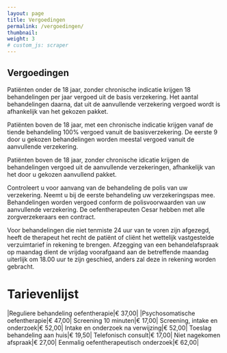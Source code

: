 ```yaml
---
layout: page
title: Vergoedingen
permalink: /vergoedingen/
thumbnail:
weight: 3
# custom_js: scraper
---
```


## Vergoedingen

Patiënten onder de 18 jaar, zonder chronische indicatie krijgen 18 behandelingen per jaar vergoed uit de basis verzekering. Het aantal behandelingen daarna, dat uit de aanvullende verzekering vergoed wordt is afhankelijk van het gekozen pakket.

Patiënten boven de 18 jaar, met een chronische indicatie krijgen vanaf de tiende behandeling 100% vergoed vanuit de basisverzekering. De eerste 9 door u gekozen behandelingen worden meestal vergoed vanuit de aanvullende verzekering.

Patiënten boven de 18 jaar, zonder chronische idicatie krijgen de behandelingen vergoed uit de aanvullende verzekeringen, afhankelijk van het door u gekozen aanvullend pakket.



Controleert u voor aanvang van de behandeling de polis van uw verzekering. Neemt u bij de eerste behandeling uw verzekeringspas mee. Behandelingen worden vergoed conform de polisvoorwaarden van uw aanvullende verzekering.
De oefentherapeuten Cesar hebben met alle zorgverzekeraars een contract.



Voor behandelingen die niet tenmiste 24 uur van te voren zijn afgezegd, heeft de therapeut het recht de patiënt of cliënt het wettelijk vastgestelde verzuimtarief in rekening te brengen. Afzegging van een behandelafspraak op maandag dient de vrijdag voorafgaand aan de betreffende maandag uiterlijk om 18.00 uur te zijn geschied, anders zal deze in rekening worden gebracht.

# Tarievenlijst

|Reguliere behandeling oefentherapie|€ 37,00|
|Psychosomatische oefentherapie|€ 47,00|
Screening 10 minuten|€ 17,00|
Screening, intake en onderzoek|€ 52,00|
Intake en onderzoek na verwijzing|€ 52,00|
Toeslag behandeling aan huis|€ 19,50|
Telefonisch consult|€ 17,00|
Niet nagekomen afspraak|€ 27,00|
Eenmalig oefentherapeutisch onderzoek|€ 62,00|

<!-- <input type="text"
      id="search" placeholder="Zoek verzekering" />
  <div class="verzekeraars" id="table">
<div data-name="aevitae" id="item"><h3>Aevitae</h3><table class="not-responsive"><thead><tr><th>Naam<strong class="hide-on-small"> verzekering</strong></th><th>Vergoeding</th></tr></thead><tbody><tr><td>Basic</td><td>6 behandelingen</td></tr><tr><td>Plus</td><td>9 behandelingen</td></tr><tr><td>Top</td><td>18 behandelingen</td></tr></tbody></table></div><div data-name="anderzorg" id="item"><h3>Anderzorg</h3><table class="not-responsive"><thead><tr><th>Naam<strong class="hide-on-small"> verzekering</strong></th><th>Vergoeding</th></tr></thead><tbody><tr><td>Fysiotherapie 6</td><td>6 behandelingen</td></tr></tbody></table></div><div data-name="avero-achmea" id="item"><h3>Avéro Achmea</h3><table class="not-responsive"><thead><tr><th>Naam<strong class="hide-on-small"> verzekering</strong></th><th>Vergoeding</th></tr></thead><tbody><tr><td>Intro</td><td>9 behandelingen</td></tr><tr><td>Start</td><td>12 behandelingen</td></tr><tr><td>Royaal</td><td>27 behandelingen</td></tr><tr><td>Excellent</td><td>36 behandelingen</td></tr></tbody></table></div><div data-name="besured" id="item"><h3>Besured</h3><table class="not-responsive"><thead><tr><th>Naam<strong class="hide-on-small"> verzekering</strong></th><th>Vergoeding</th></tr></thead><tbody><tr><td>Love-2-Move</td><td>8 behandelingen</td></tr><tr><td>All-In-1</td><td>10 behandelingen</td></tr></tbody></table></div><div data-name="bewuzt" id="item"><h3>Bewuzt</h3><table class="not-responsive"><thead><tr><th>Naam<strong class="hide-on-small"> verzekering</strong></th><th>Vergoeding</th></tr></thead><tbody><tr><td>Fysio Goed</td><td>9 behandelingen</td></tr><tr><td>Fysio Beter</td><td>18 behandelingen</td></tr></tbody></table></div><div data-name="cz" id="item"><h3>CZ</h3><table class="not-responsive"><thead><tr><th>Naam<strong class="hide-on-small"> verzekering</strong></th><th>Vergoeding</th></tr></thead><tbody><tr><td>Basis</td><td>9 behandelingen</td></tr><tr><td>50+</td><td>15 behandelingen</td></tr><tr><td>Jongeren</td><td>9 behandelingen</td></tr><tr><td>Plus</td><td>18 behandelingen</td></tr><tr><td>Top</td><td>30 behandelingen</td></tr><tr><td>Gezinnen</td><td>12 behandelingen</td></tr></tbody></table></div><div data-name="de-amersfoortse" id="item"><h3>De Amersfoortse</h3><table class="not-responsive"><thead><tr><th>Naam<strong class="hide-on-small"> verzekering</strong></th><th>Vergoeding</th></tr></thead><tbody><tr><td>Aanvulling Start</td><td>9 behandelingen</td></tr><tr><td>Aanvulling Extra</td><td>15 behandelingen</td></tr><tr><td>Aanvulling Uitgebreid</td><td>21 behandelingen</td></tr><tr><td>Aanvulling Optimaal</td><td>36 behandelingen</td></tr></tbody></table></div><div data-name="de-friesland-zorgverzekeraar" id="item"><h3>De Friesland Zorgverzekeraar</h3><table class="not-responsive"><thead><tr><th>Naam<strong class="hide-on-small"> verzekering</strong></th><th>Vergoeding</th></tr></thead><tbody><tr><td>AV Budget</td><td>9 behandelingen</td></tr><tr><td>AV Standaard</td><td>12 behandelingen</td></tr><tr><td>AV Extra</td><td>20 behandelingen</td></tr><tr><td>AV Optimaal</td><td>Volledig vergoed bij medische noodzaak (na 37e of 51e behandelingen op aanvraag)</td></tr></tbody></table></div><div data-name="ditzo" id="item"><h3>Ditzo</h3><table class="not-responsive"><thead><tr><th>Naam<strong class="hide-on-small"> verzekering</strong></th><th>Vergoeding</th></tr></thead><tbody><tr><td>ZorgGoed</td><td>9 behandelingen</td></tr><tr><td>ZorgBeter</td><td>9 behandelingen</td></tr><tr><td>ZorgBest</td><td>18 behandelingen</td></tr></tbody></table></div><div data-name="dsw" id="item"><h3>DSW</h3><table class="not-responsive"><thead><tr><th>Naam<strong class="hide-on-small"> verzekering</strong></th><th>Vergoeding</th></tr></thead><tbody><tr><td>AV Compact</td><td>9 behandelingen</td></tr><tr><td>AV Student</td><td>12 behandelingen</td></tr><tr><td>AV Standaard</td><td>12 behandelingen</td></tr><tr><td>AV Top</td><td>27 behandelingen</td></tr></tbody></table></div><div data-name="fbto" id="item"><h3>FBTO</h3><table class="not-responsive"><thead><tr><th>Naam<strong class="hide-on-small"> verzekering</strong></th><th>Vergoeding</th></tr></thead><tbody><tr><td>Spieren &amp; Gewrichten € 200</td><td>€ 200</td></tr><tr></tr><tr><td>Spieren &amp; Gewrichten € 350</td><td>€ 350</td></tr><tr></tr></tbody></table></div><div data-name="hema" id="item"><h3>Hema</h3><table class="not-responsive"><thead><tr><th>Naam<strong class="hide-on-small"> verzekering</strong></th><th>Vergoeding</th></tr></thead><tbody><tr><td>Aanvullend 1</td><td>9 behandelingen</td></tr><tr><td>Aanvullend 2</td><td>12 behandelingen</td></tr><tr><td>Aanvullend 3</td><td>18 behandelingen</td></tr></tbody></table></div><div data-name="interpolis" id="item"><h3>Interpolis</h3><table class="not-responsive"><thead><tr><th>Naam<strong class="hide-on-small"> verzekering</strong></th><th>Vergoeding</th></tr></thead><tbody><tr><td>ZonderMeer</td><td>6 behandelingen</td></tr><tr><td>ZorgCompact Plus</td><td>6 behandelingen</td></tr><tr><td>MeerZeker</td><td>12 behandelingen</td></tr><tr><td>ZonderZorgen</td><td>20 behandelingen</td></tr></tbody></table></div><div data-name="intwente" id="item"><h3>inTwente</h3><table class="not-responsive"><thead><tr><th>Naam<strong class="hide-on-small"> verzekering</strong></th><th>Vergoeding</th></tr></thead><tbody><tr><td>AV Compact</td><td>9 behandelingen</td></tr><tr><td>AV Student</td><td>12 behandelingen</td></tr><tr><td>AV Standaard</td><td>12 behandelingen</td></tr><tr><td>AV Top</td><td>27 behandelingen</td></tr></tbody></table></div><div data-name="iza" id="item"><h3>IZA</h3><table class="not-responsive"><thead><tr><th>Naam<strong class="hide-on-small"> verzekering</strong></th><th>Vergoeding</th></tr></thead><tbody><tr><td>IZA Extra Zorg 1</td><td>12 behandelingen</td></tr><tr><td>IZA Extra Zorg 2</td><td>24 behandelingen</td></tr><tr><td>IZA Extra Zorg 3</td><td>32 behandelingen</td></tr><tr><td>IZA Extra Zorg 4</td><td>42 behandelingen</td></tr></tbody></table></div><div data-name="izz-door-vgz" id="item"><h3>IZZ door VGZ</h3><table class="not-responsive"><thead><tr><th>Naam<strong class="hide-on-small"> verzekering</strong></th><th>Vergoeding</th></tr></thead><tbody><tr><td>Fysio Goed</td><td>9 behandelingen</td></tr><tr><td>Bijzonder Bewust</td><td>€ 150</td></tr><tr><td>Zorg voor de Zorg</td><td>16 behandelingen</td></tr><tr><td>Fysio Beter</td><td>18 behandelingen</td></tr><tr><td>Zorg voor de Zorg + Extra 1</td><td>16 behandelingen</td></tr><tr><td>Zorg voor de Zorg + Extra 2</td><td>25 behandelingen</td></tr><tr><td>Zorg voor de Zorg + Extra 3</td><td>Volledig vergoed</td></tr></tbody></table></div><div data-name="just" id="item"><h3>Just</h3><table class="not-responsive"><thead><tr><th>Naam<strong class="hide-on-small"> verzekering</strong></th><th>Vergoeding</th></tr></thead><tbody><tr><td>Just Live</td><td>4 behandelingen</td></tr></tbody></table></div><div data-name="menzis" id="item"><h3>Menzis</h3><table class="not-responsive"><thead><tr><th>Naam<strong class="hide-on-small"> verzekering</strong></th><th>Vergoeding</th></tr></thead><tbody><tr><td>ExtraVerzorgd 1</td><td>9 behandelingen</td></tr><tr><td>Aanvullend</td><td>9 behandelingen</td></tr><tr><td>JongerenVerzorgd</td><td>9 behandelingen</td></tr><tr><td>ExtraVerzorgd 2</td><td>18 behandelingen</td></tr><tr><td>Extra Aanvullend</td><td>9 behandelingen</td></tr><tr><td>ExtraVerzorgd 3</td><td>32 behandelingen</td></tr></tbody></table></div><div data-name="national-academic" id="item"><h3>National Academic</h3><table class="not-responsive"><thead><tr><th>Naam<strong class="hide-on-small"> verzekering</strong></th><th>Vergoeding</th></tr></thead><tbody><tr><td>Aanvullend 1</td><td>€ 300</td></tr><tr><td>Aanvullend 2</td><td>20 behandelingen</td></tr><tr><td>Aanvullend 3</td><td>40 behandelingen</td></tr></tbody></table></div><div data-name="nationale-nederlanden" id="item"><h3>Nationale-Nederlanden</h3><table class="not-responsive"><thead><tr><th>Naam<strong class="hide-on-small"> verzekering</strong></th><th>Vergoeding</th></tr></thead><tbody><tr><td>Start</td><td>6 behandelingen</td></tr><tr><td>Extra</td><td>9 behandelingen</td></tr><tr><td>Zilver</td><td>12 behandelingen</td></tr><tr><td>Compleet</td><td>27 behandelingen</td></tr><tr><td>Comfort</td><td>36 behandelingen</td></tr><tr><td>Top</td><td>50 behandelingen</td></tr></tbody></table></div><div data-name="ohra" id="item"><h3>OHRA</h3><table class="not-responsive"><thead><tr><th>Naam<strong class="hide-on-small"> verzekering</strong></th><th>Vergoeding</th></tr></thead><tbody><tr><td>Sterk</td><td>9 behandelingen</td></tr><tr><td>Aanvullend</td><td>9 behandelingen</td></tr><tr><td>Extra Aanvullend</td><td>9 behandelingen</td></tr><tr><td>Uitgebreid</td><td>18 behandelingen</td></tr></tbody></table></div><div data-name="onvz" id="item"><h3>ONVZ</h3><table class="not-responsive"><thead><tr><th>Naam<strong class="hide-on-small"> verzekering</strong></th><th>Vergoeding</th></tr></thead><tbody><tr><td>Startfit</td><td>9 behandelingen</td></tr><tr><td>Extrafit</td><td>9 behandelingen</td></tr><tr><td>Benfit</td><td>12 behandelingen</td></tr><tr><td>Optifit</td><td>35 behandelingen</td></tr><tr><td>Topfit</td><td>Volledig vergoed</td></tr></tbody></table></div><div data-name="ozf" id="item"><h3>OZF</h3><table class="not-responsive"><thead><tr><th>Naam<strong class="hide-on-small"> verzekering</strong></th><th>Vergoeding</th></tr></thead><tbody><tr><td>AV Compact</td><td>12 behandelingen</td></tr><tr><td>AV Royaal</td><td>27 behandelingen</td></tr></tbody></table></div><div data-name="pma-zorgverzekering" id="item"><h3>PMA zorgverzekering</h3><table class="not-responsive"><thead><tr><th>Naam<strong class="hide-on-small"> verzekering</strong></th><th>Vergoeding</th></tr></thead><tbody><tr><td>ExtraVerzorgd 1</td><td>9 behandelingen</td></tr><tr><td>Aanvullend</td><td>9 behandelingen</td></tr><tr><td>JongerenVerzorgd</td><td>9 behandelingen</td></tr><tr><td>ExtraVerzorgd 2</td><td>18 behandelingen</td></tr><tr><td>Extra Aanvullend</td><td>9 behandelingen</td></tr><tr><td>ExtraVerzorgd 3</td><td>32 behandelingen</td></tr></tbody></table></div><div data-name="pnozorg" id="item"><h3>PNOzorg</h3><table class="not-responsive"><thead><tr><th>Naam<strong class="hide-on-small"> verzekering</strong></th><th>Vergoeding</th></tr></thead><tbody><tr><td>Start</td><td>9 behandelingen</td></tr><tr><td>Beter</td><td>9 behandelingen</td></tr><tr><td>Plus</td><td>12 behandelingen</td></tr><tr><td>Optimaal</td><td>35 behandelingen</td></tr><tr><td>Top</td><td>Volledig vergoed</td></tr></tbody></table></div><div data-name="pro-life" id="item"><h3>Pro Life</h3><table class="not-responsive"><thead><tr><th>Naam<strong class="hide-on-small"> verzekering</strong></th><th>Vergoeding</th></tr></thead><tbody><tr><td>Smallpolis</td><td>9 behandelingen</td></tr><tr><td>Mediumpolis</td><td>12 behandelingen</td></tr><tr><td>Largepolis</td><td>27 behandelingen</td></tr><tr><td>Extra Largepolis</td><td>36 behandelingen</td></tr></tbody></table></div><div data-name="promovendum" id="item"><h3>Promovendum</h3><table class="not-responsive"><thead><tr><th>Naam<strong class="hide-on-small"> verzekering</strong></th><th>Vergoeding</th></tr></thead><tbody><tr><td>Primair</td><td>5 behandelingen</td></tr><tr><td>Royaal</td><td>10 behandelingen</td></tr><tr><td>Ideaal</td><td>20 behandelingen</td></tr><tr><td>Excellent</td><td>40 behandelingen</td></tr></tbody></table></div><div data-name="salland" id="item"><h3>Salland</h3><table class="not-responsive"><thead><tr><th>Naam<strong class="hide-on-small"> verzekering</strong></th><th>Vergoeding</th></tr></thead><tbody><tr><td>Start</td><td>6 behandelingen</td></tr><tr><td>Extra</td><td>9 behandelingen</td></tr><tr><td>Plus</td><td>15 behandelingen</td></tr><tr><td>Compact</td><td>9 behandelingen</td></tr><tr><td>Top</td><td>25 behandelingen</td></tr></tbody></table></div><div data-name="stad-holland" id="item"><h3>Stad Holland</h3><table class="not-responsive"><thead><tr><th>Naam<strong class="hide-on-small"> verzekering</strong></th><th>Vergoeding</th></tr></thead><tbody><tr><td>Compact AV</td><td>9 behandelingen</td></tr><tr><td>Jongeren AV</td><td>6 behandelingen</td></tr><tr><td>Standaard AV</td><td>12 behandelingen</td></tr><tr><td>Uitgebreide AV</td><td>27 behandelingen</td></tr><tr><td>Extra Uitgebreide AV</td><td>36 behandelingen</td></tr><tr><td>AV Zorg Riant</td><td>36 behandelingen</td></tr></tbody></table></div><div data-name="umc" id="item"><h3>Umc</h3><table class="not-responsive"><thead><tr><th>Naam<strong class="hide-on-small"> verzekering</strong></th><th>Vergoeding</th></tr></thead><tbody><tr><td>UMC Extra Zorg 1</td><td>€ 250</td></tr><tr><td>UMC Extra Zorg 2</td><td>€ 500</td></tr><tr><td>UMC Extra Zorg 3</td><td>€ 1000</td></tr><tr><td>UMC Extra Zorg 4</td><td>€ 1200</td></tr></tbody></table></div><div data-name="united-consumers-vgz" id="item"><h3>United Consumers (VGZ)</h3><table class="not-responsive"><thead><tr><th>Naam<strong class="hide-on-small"> verzekering</strong></th><th>Vergoeding</th></tr></thead><tbody><tr><td>Aanvullend Goed</td><td>7 behandelingen</td></tr><tr><td>Jong Basis</td><td>6 behandelingen</td></tr><tr><td>Aanvullend Beter</td><td>12 behandelingen</td></tr><tr><td>Single/Duo basis</td><td>7 behandelingen</td></tr><tr><td>Gezin Basis</td><td>7 behandelingen</td></tr><tr><td>Vitaal Basis</td><td>9 behandelingen</td></tr><tr><td>Jong Uitgebreid</td><td>18 behandelingen</td></tr><tr><td>Aanvullend Best</td><td>18 behandelingen</td></tr><tr><td>Single/Duo uitgebreid</td><td>18 behandelingen</td></tr><tr><td>Vitaal Uitgebreid</td><td>32 behandelingen</td></tr><tr><td>Gezin Uitgebreid</td><td>18 behandelingen</td></tr></tbody></table></div><div data-name="unive" id="item"><h3>Univé</h3><table class="not-responsive"><thead><tr><th>Naam<strong class="hide-on-small"> verzekering</strong></th><th>Vergoeding</th></tr></thead><tbody><tr><td>Fysio 9</td><td>9 behandelingen</td></tr><tr><td>Aanvullend Goed</td><td>9 behandelingen</td></tr><tr><td>Aanvullend Beter</td><td>16 behandelingen</td></tr><tr><td>Fysio 18</td><td>18 behandelingen</td></tr><tr><td>Aanvullend Best</td><td>22 behandelingen</td></tr></tbody></table></div><div data-name="vgz" id="item"><h3>VGZ</h3><table class="not-responsive"><thead><tr><th>Naam<strong class="hide-on-small"> verzekering</strong></th><th>Vergoeding</th></tr></thead><tbody><tr><td>Aanvullend Goed</td><td>7 behandelingen</td></tr><tr><td>Jong Basis</td><td>6 behandelingen</td></tr><tr><td>Aanvullend Beter</td><td>12 behandelingen</td></tr><tr><td>Single/Duo basis</td><td>7 behandelingen</td></tr><tr><td>Gezin Basis</td><td>7 behandelingen</td></tr><tr><td>Vitaal Basis</td><td>9 behandelingen</td></tr><tr><td>Jong Uitgebreid</td><td>18 behandelingen</td></tr><tr><td>Aanvullend Best</td><td>18 behandelingen</td></tr><tr><td>Single/Duo uitgebreid</td><td>18 behandelingen</td></tr><tr><td>Vitaal Uitgebreid</td><td>32 behandelingen</td></tr><tr><td>Gezin Uitgebreid</td><td>18 behandelingen</td></tr></tbody></table></div><div data-name="vvaa" id="item"><h3>VvAA</h3><table class="not-responsive"><thead><tr><th>Naam<strong class="hide-on-small"> verzekering</strong></th><th>Vergoeding</th></tr></thead><tbody><tr><td>Start</td><td>9 behandelingen</td></tr><tr><td>Student</td><td>9 behandelingen</td></tr><tr><td>Plus</td><td>12 behandelingen</td></tr><tr><td>Optimaal</td><td>35 behandelingen</td></tr><tr><td>Top</td><td>Volledig vergoed</td></tr><tr><td>Excellent</td><td>Volledig vergoed</td></tr></tbody></table></div><div data-name="zekur" id="item"><h3>ZEKUR</h3><table class="not-responsive"><thead><tr><th>Naam<strong class="hide-on-small"> verzekering</strong></th><th>Vergoeding</th></tr></thead><tbody><tr><td>Fysio</td><td>9 behandelingen</td></tr><tr><td>Extra ZEKUR</td><td>€ 500</td></tr></tbody></table></div><div data-name="ziezo" id="item"><h3>ZieZo</h3><table class="not-responsive"><thead><tr><th>Naam<strong class="hide-on-small"> verzekering</strong></th><th>Vergoeding</th></tr></thead><tbody><tr><td>Aanvullend 1</td><td>6 behandelingen</td></tr><tr><td>Aanvullend 2</td><td>9 behandelingen</td></tr></tbody></table></div><div data-name="zilveren-kruis" id="item"><h3>Zilveren Kruis</h3><table class="not-responsive"><thead><tr><th>Naam<strong class="hide-on-small"> verzekering</strong></th><th>Vergoeding</th></tr></thead><tbody><tr><td>Aanvullend 1 Ster</td><td>9 behandelingen</td></tr><tr><td>Aanvullend 2 Sterren</td><td>12 behandelingen</td></tr><tr><td>Aanvullend 3 Sterren</td><td>27 behandelingen</td></tr><tr><td>Aanvullend 4 Sterren</td><td>36 behandelingen</td></tr></tbody></table></div><div data-name="zorg-en-zekerheid" id="item"><h3>Zorg en Zekerheid</h3><table class="not-responsive"><thead><tr><th>Naam<strong class="hide-on-small"> verzekering</strong></th><th>Vergoeding</th></tr></thead><tbody><tr><td>AV Basis</td><td>12 behandelingen</td></tr><tr><td>AV Gemak</td><td>9 behandelingen</td></tr><tr><td>AV Sure</td><td>12 behandelingen</td></tr><tr><td>AV Standaard</td><td>12 behandelingen</td></tr><tr><td>AV GeZZin Compact</td><td>9 behandelingen</td></tr><tr><td>AV Top</td><td>25 behandelingen</td></tr><tr><td>AV Plus</td><td>25 behandelingen</td></tr><tr><td>AV GeZZin</td><td>25 behandelingen</td></tr></tbody></table></div><div data-name="zorgdirect" id="item"><h3>ZorgDirect</h3><table class="not-responsive"><thead><tr><th>Naam<strong class="hide-on-small"> verzekering</strong></th><th>Vergoeding</th></tr></thead><tbody><tr><td>Online Gemak - Start</td><td>6 behandelingen</td></tr><tr><td>Online Gemak - Slim</td><td>9 behandelingen</td></tr><tr><td>Online Gemak - Extra</td><td>9 behandelingen</td></tr><tr><td>Online Gemak - Plus</td><td>15 behandelingen</td></tr><tr><td>Online Gemak - Top</td><td>25 behandelingen</td></tr></tbody></table></div><p class="small" id="item"> <i class="far fa-exclamation-circle spaced hide-on-small-down"></i> Het bovenstaande overzicht is bedoeld als indicatie voor de vergoeding via de zorgverzekeraar. Aan de verstrekte informatie kunnen geen rechten worden ontleend. Wij aanvaarden geen enkele aansprakelijkheid voor eventuele fouten en onjuistheden. Raadpleeg voor de exacte vergoedingen altijd de polisvoorwaarden van de verzekeraar.</p>
  </div>
  <p style="font-size: 10px;">Bron: zorgwijzer</p> -->
